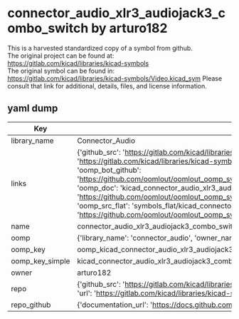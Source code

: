 # connector_audio_xlr3_audiojack3_combo_switch by arturo182  
This is a harvested standardized copy of a symbol from github.  
The original project can be found at:  
https://gitlab.com/kicad/libraries/kicad-symbols  
The original symbol can be found in:
https://gitlab.com/kicad/libraries/kicad-symbols/Video.kicad_sym
Please consult that link for additional, details, files, and license information.  
## yaml dump  
| Key | Value |  
| --- | --- |  
| library_name | Connector_Audio |  
| links | {'github_src': 'https://gitlab.com/kicad/libraries/kicad-symbols/Video.kicad_sym', 'github_src_repo': 'https://gitlab.com/kicad/libraries/kicad-symbols', 'oomp_bot': 'kicad_connector_audio_xlr3_audiojack3_combo_switch/working', 'oomp_bot_github': 'https://github.com/oomlout/oomlout_oomp_symbol_bot/tree/main/kicad_connector_audio_xlr3_audiojack3_combo_switch/working', 'oomp_doc': 'kicad_connector_audio_xlr3_audiojack3_combo_switch/working', 'oomp_doc_github': 'https://github.com/oomlout/oomlout_oomp_symbol_doc/tree/main/kicad_connector_audio_xlr3_audiojack3_combo_switch/working', 'oomp_src_flat': 'symbols_flat/kicad_connector_audio_xlr3_audiojack3_combo_switch/working', 'oomp_src_flat_github': 'https://github.com/oomlout/oomlout_oomp_symbol_src/tree/main/kicad_connector_audio_xlr3_audiojack3_combo_switch/working'} |  
| name | connector_audio_xlr3_audiojack3_combo_switch |  
| oomp | {'library_name': 'connector_audio', 'owner_name': 'kicad', 'symbol_name': 'connector_audio_xlr3_audiojack3_combo_switch'} |  
| oomp_key | oomp_kicad_connector_audio_xlr3_audiojack3_combo_switch |  
| oomp_key_simple | kicad_connector_audio_xlr3_audiojack3_combo_switch |  
| owner | arturo182 |  
| repo | {'github_src': 'https://gitlab.com/kicad/libraries/kicad-symbols/Video.kicad_sym', 'name': 'libraries/kicad-symbols', 'owner': 'kicad', 'url': 'https://gitlab.com/kicad/libraries/kicad-symbols'} |  
| repo_github | {'documentation_url': 'https://docs.github.com/rest/repos/repos#get-a-repository', 'message': 'Not Found'} |  

